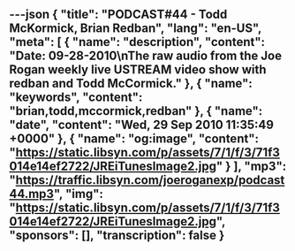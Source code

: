 ---json
{
  "title": "PODCAST#44 - Todd McKormick, Brian Redban",
  "lang": "en-US",
  "meta": [
    {
      "name": "description",
      "content": "Date: 09-28-2010\nThe raw audio from the Joe Rogan weekly live USTREAM video show with redban and Todd McCormick."
    },
    {
      "name": "keywords",
      "content": "brian,todd,mccormick,redban"
    },
    {
      "name": "date",
      "content": "Wed, 29 Sep 2010 11:35:49 +0000"
    },
    {
      "name": "og:image",
      "content": "https://static.libsyn.com/p/assets/7/1/f/3/71f3014e14ef2722/JREiTunesImage2.jpg"
    }
  ],
  "mp3": "https://traffic.libsyn.com/joeroganexp/podcast44.mp3",
  "img": "https://static.libsyn.com/p/assets/7/1/f/3/71f3014e14ef2722/JREiTunesImage2.jpg",
  "sponsors": [],
  "transcription": false
}
---
<episode-header />

<timemark seconds="0" />

<transcribe-call-to-action />

<episode-footer />